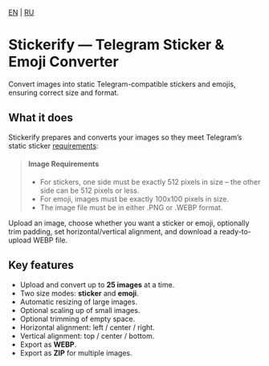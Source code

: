 [EN](README.md) | [RU](README.ru.md)

# Stickerify — Telegram Sticker & Emoji Converter

Convert images into static Telegram-compatible stickers and emojis, ensuring correct size and format.

## What it does

Stickerify prepares and converts your images so they meet Telegram’s static sticker [requirements](https://core.telegram.org/stickers#static-stickers-and-emoji):

> #### Image Requirements
> 
> - For stickers, one side must be exactly 512 pixels in size – the other side can be 512 pixels or less.
> - For emoji, images must be exactly 100x100 pixels in size.
> - The image file must be in either .PNG or .WEBP format.

Upload an image, choose whether you want a sticker or emoji, optionally trim padding, set horizontal/vertical alignment, and download a ready-to-upload WEBP file.

## Key features

- Upload and convert up to **25 images** at a time.
- Two size modes: **sticker** and **emoji**.
- Automatic resizing of large images.
- Optional scaling up of small images.
- Optional trimming of empty space.
- Horizontal alignment: left / center / right.
- Vertical alignment: top / center / bottom.
- Export as **WEBP**.
- Export as **ZIP** for multiple images.
